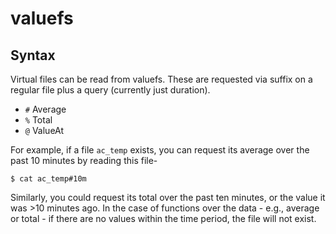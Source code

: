 # valuefs

## Syntax

Virtual files can be read from valuefs.
These are requested via suffix on a regular file plus a query (currently just duration).

* `#` Average
* `%` Total
* `@` ValueAt

For example, if a file `ac_temp` exists, you can request its average over the past 10 minutes by reading this file-

`$ cat ac_temp#10m`

Similarly, you could request its total over the past ten minutes, or the value it was >10 minutes ago.
In the case of functions over the data - e.g., average or total - if there are no values within the time period, the file will not exist.

